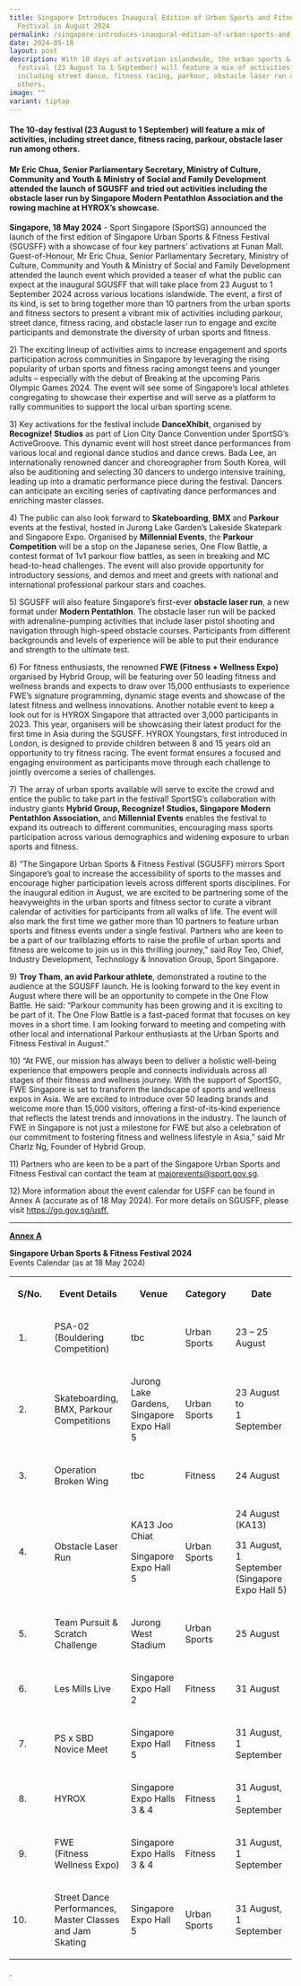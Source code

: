 ```yaml
---
title: Singapore Introduces Inaugural Edition of Urban Sports and Fitness
  Festival in August 2024
permalink: /singapore-introduces-inaugural-edition-of-urban-sports-and-fitness-festival-in-august-2024/
date: 2024-05-18
layout: post
description: With 10 days of activation islandwide, the urban sports & fitness
  festival (23 August to 1 September) will feature a mix of activities,
  including street dance, fitness racing, parkour, obstacle laser run among
  others.
image: ""
variant: tiptap
---
```

<h4>The 10-day festival (23 August to 1 September) will feature a mix of activities, including street dance, fitness racing, parkour, obstacle laser run among others. </h4>
<p></p>
<h4>Mr Eric Chua, Senior Parliamentary Secretary, Ministry of Culture, Community and Youth &amp; Ministry of Social and Family Development attended the launch of SGUSFF and tried out activities including the obstacle laser run by Singapore Modern Pentathlon Association and the rowing machine at HYROX’s showcase.</h4>
<p></p>
<p><strong>Singapore, 18 May 2024</strong> - Sport Singapore (SportSG) announced
the launch of the first edition of Singapore Urban Sports &amp; Fitness
Festival (SGUSFF) with a showcase of four key partners’ activations at
Funan Mall. Guest-of-Honour, Mr Eric Chua, Senior Parliamentary Secretary,
Ministry of Culture, Community and Youth &amp; Ministry of Social and Family
Development attended the launch event which provided a teaser of what the
public can expect at the inaugural SGUSFF that will take place from 23
August to 1 September 2024 across various locations islandwide. The event,
a first of its kind, is set to bring together more than 10 partners from
the urban sports and fitness sectors to present a vibrant mix of activities
including parkour, street dance, fitness racing, and obstacle laser run
to engage and excite participants and demonstrate the diversity of urban
sports and fitness.</p>
<p>2) The exciting lineup of activities aims to increase engagement and sports
participation across communities in Singapore by leveraging the rising
popularity of urban sports and fitness racing amongst teens and younger
adults – especially with the debut of Breaking at the upcoming Paris Olympic
Games 2024. The event will see some of Singapore’s local athletes congregating
to showcase their expertise and will serve as a platform to rally communities
to support the local urban sporting scene.</p>
<p>3) Key activations for the festival include <strong>DanceXhibit</strong>,
organised by <strong>Recognize! Studios</strong> as part of Lion City Dance
Convention under SportSG’s ActiveGroove. This dynamic event will host street
dance performances from various local and regional dance studios and dance
crews. Bada Lee, an internationally renowned dancer and choreographer from
South Korea, will also be auditioning and selecting 30 dancers to undergo
intensive training, leading up into a dramatic performance piece during
the festival. Dancers can anticipate an exciting series of captivating
dance performances and enriching master classes.</p>
<p>4) The public can also look forward to <strong>Skateboarding</strong>, <strong>BMX </strong>and <strong>Parkour </strong>events
at the festival, hosted in Jurong Lake Garden’s Lakeside Skatepark and
Singapore Expo. Organised by <strong>Millennial Events</strong>, the <strong>Parkour Competition</strong> will
be a stop on the Japanese series, One Flow Battle, a contest format of
1v1 parkour flow battles, as seen in breaking and MC head-to-head challenges.
The event will also provide opportunity for introductory sessions, and
demos and meet and greets with national and international professional
parkour stars and coaches.</p>
<p>5) SGUSFF will also feature Singapore’s first-ever <strong>obstacle laser run</strong>,
a new format under <strong>Modern Pentathlon</strong>. The obstacle laser
run will be packed with adrenaline-pumping activities that include laser
pistol shooting and navigation through high-speed obstacle courses. Participants
from different backgrounds and levels of experience will be able to put
their endurance and strength to the ultimate test.</p>
<p>6) For fitness enthusiasts, the renowned <strong>FWE (Fitness + Wellness Expo)</strong> organised
by Hybrid Group, will be featuring over 50 leading fitness and wellness
brands and expects to draw over 15,000 enthusiasts to experience FWE’s
signature programming, dynamic stage events and showcase of the latest
fitness and wellness innovations. Another notable event to keep a look
out for is HYROX Singapore that attracted over 3,000 participants in 2023.
This year, organisers will be showcasing their latest product for the first
time in Asia during the SGUSFF. HYROX Youngstars, first introduced in London,
is designed to provide children between 8 and 15 years old an opportunity
to try fitness racing. The event format ensures a focused and engaging
environment as participants move through each challenge to jointly overcome
a series of challenges.</p>
<p>7) The array of urban sports available will serve to excite the crowd
and entice the public to take part in the festival! SportSG’s collaboration
with industry giants <strong>Hybrid Group, Recognize! Studios, Singapore Modern Pentathlon Association, </strong>and <strong>Millennial Events</strong> enables
the festival to expand its outreach to different communities, encouraging
mass sports participation across various demographics and widening exposure
to urban sports and fitness.</p>
<p>8) “The Singapore Urban Sports &amp; Fitness Festival (SGUSFF) mirrors
Sport Singapore’s goal to increase the accessibility of sports to the masses
and encourage higher participation levels across different sports disciplines.
For the inaugural edition in August, we are excited to be partnering some
of the heavyweights in the urban sports and fitness sector to curate a
vibrant calendar of activities for participants from all walks of life.
The event will also mark the first time we gather more than 10 partners
to feature urban sports and fitness events under a single festival. Partners
who are keen to be a part of our trailblazing efforts to raise the profile
of urban sports and fitness are welcome to join us in this thrilling journey,”
said Roy Teo, Chief, Industry Development, Technology &amp; Innovation
Group, Sport Singapore.</p>
<p>9) <strong>Troy Tham</strong>, <strong>an avid Parkour athlete</strong>,
demonstrated a routine to the audience at the SGUSFF launch. He is looking
forward to the key event in August where there will be an opportunity to
compete in the One Flow Battle. He said: “Parkour community has been growing
and it is exciting to be part of it. The One Flow Battle is a fast-paced
format that focuses on key moves in a short time. I am looking forward
to meeting and competing with other local and international Parkour enthusiasts
at the Urban Sports and Fitness Festival in August.”</p>
<p>10) “At FWE, our mission has always been to deliver a holistic well-being
experience that empowers people and connects individuals across all stages
of their fitness and wellness journey. With the support of SportSG, FWE
Singapore is set to transform the landscape of sports and wellness expos
in Asia. We are excited to introduce over 50 leading brands and welcome
more than 15,000 visitors, offering a first-of-its-kind experience that
reflects the latest trends and innovations in the industry. The launch
of FWE in Singapore is not just a milestone for FWE but also a celebration
of our commitment to fostering fitness and wellness lifestyle in Asia,”
said Mr Charlz Ng, Founder of Hybrid Group.</p>
<p>11) Partners who are keen to be a part of the Singapore Urban Sports and
Fitness Festival can contact the team at <a href="mailto:majorevents@sport.gov.sg" rel="noopener noreferrer nofollow" target="_blank">majorevents@sport.gov.sg</a>.</p>
<p>12) More information about the event calendar for USFF can be found in
Annex A (accurate as of 18 May 2024). For more details on SGUSFF, please
visit <a href="https://go.gov.sg/usff" rel="noopener noreferrer nofollow" target="_blank">https://go.gov.sg/usff. </a>
</p>
<hr>
<p><strong><u>Annex A</u></strong>
</p>
<p><strong>Singapore Urban Sports &amp; Fitness Festival 2024 </strong>
<br>Events Calendar (as at 18 May 2024)</p>
<table style="minWidth: 125px">
<colgroup>
<col>
<col>
<col>
<col>
<col>
</colgroup>
<tbody>
<tr>
<th rowspan="1" colspan="1">
<p>S/No.</p>
</th>
<th rowspan="1" colspan="1">
<p>Event Details</p>
</th>
<th rowspan="1" colspan="1">
<p>Venue</p>
</th>
<th rowspan="1" colspan="1">
<p>Category</p>
</th>
<th rowspan="1" colspan="1">
<p>Date</p>
</th>
</tr>
<tr>
<td rowspan="1" colspan="1">
<ol data-tight="true" class="tight">
<li>
<p></p>
</li>
</ol>
</td>
<td rowspan="1" colspan="1">
<p>PSA-02
<br>(Bouldering Competition)</p>
</td>
<td rowspan="1" colspan="1">
<p>tbc</p>
</td>
<td rowspan="1" colspan="1">
<p>Urban Sports</p>
</td>
<td rowspan="1" colspan="1">
<p>23 – 25 August</p>
</td>
</tr>
<tr>
<td rowspan="1" colspan="1">
<ol start="2" data-tight="true" class="tight">
<li>
<p></p>
</li>
</ol>
</td>
<td rowspan="1" colspan="1">
<p>Skateboarding, BMX, Parkour
<br>Competitions</p>
</td>
<td rowspan="1" colspan="1">
<p>Jurong Lake Gardens,
<br>Singapore Expo Hall 5</p>
</td>
<td rowspan="1" colspan="1">
<p>Urban Sports</p>
</td>
<td rowspan="1" colspan="1">
<p>23 August to
<br>1 September</p>
</td>
</tr>
<tr>
<td rowspan="1" colspan="1">
<ol start="3" data-tight="true" class="tight">
<li>
<p></p>
</li>
</ol>
</td>
<td rowspan="1" colspan="1">
<p>Operation Broken Wing</p>
</td>
<td rowspan="1" colspan="1">
<p>tbc</p>
</td>
<td rowspan="1" colspan="1">
<p>Fitness</p>
</td>
<td rowspan="1" colspan="1">
<p>24 August</p>
</td>
</tr>
<tr>
<td rowspan="1" colspan="1">
<ol start="4" data-tight="true" class="tight">
<li>
<p></p>
</li>
</ol>
</td>
<td rowspan="1" colspan="1">
<p>Obstacle Laser Run</p>
</td>
<td rowspan="1" colspan="1">
<p>KA13 Joo Chiat</p>
<p>Singapore Expo Hall 5</p>
</td>
<td rowspan="1" colspan="1">
<p>Urban Sports</p>
</td>
<td rowspan="1" colspan="1">
<p>24 August (KA13)</p>
<p>31 August,
<br>1 September (Singapore Expo Hall 5)</p>
</td>
</tr>
<tr>
<td rowspan="1" colspan="1">
<ol start="5" data-tight="true" class="tight">
<li>
<p></p>
</li>
</ol>
</td>
<td rowspan="1" colspan="1">
<p>Team Pursuit &amp; Scratch Challenge</p>
</td>
<td rowspan="1" colspan="1">
<p>Jurong West Stadium</p>
</td>
<td rowspan="1" colspan="1">
<p>Urban Sports</p>
</td>
<td rowspan="1" colspan="1">
<p>25 August</p>
</td>
</tr>
<tr>
<td rowspan="1" colspan="1">
<ol start="6" data-tight="true" class="tight">
<li>
<p></p>
</li>
</ol>
</td>
<td rowspan="1" colspan="1">
<p>Les Mills Live</p>
</td>
<td rowspan="1" colspan="1">
<p>Singapore Expo Hall 2</p>
</td>
<td rowspan="1" colspan="1">
<p>Fitness</p>
</td>
<td rowspan="1" colspan="1">
<p>31 August</p>
</td>
</tr>
<tr>
<td rowspan="1" colspan="1">
<ol start="7" data-tight="true" class="tight">
<li>
<p></p>
</li>
</ol>
</td>
<td rowspan="1" colspan="1">
<p>PS x SBD
<br>Novice Meet</p>
</td>
<td rowspan="1" colspan="1">
<p>Singapore Expo Hall 5</p>
</td>
<td rowspan="1" colspan="1">
<p>Fitness</p>
</td>
<td rowspan="1" colspan="1">
<p>31 August,
<br>1 September</p>
</td>
</tr>
<tr>
<td rowspan="1" colspan="1">
<ol start="8" data-tight="true" class="tight">
<li>
<p></p>
</li>
</ol>
</td>
<td rowspan="1" colspan="1">
<p>HYROX</p>
</td>
<td rowspan="1" colspan="1">
<p>Singapore Expo Halls
<br>3 &amp; 4</p>
</td>
<td rowspan="1" colspan="1">
<p>Fitness</p>
</td>
<td rowspan="1" colspan="1">
<p>31 August,
<br>1 September</p>
</td>
</tr>
<tr>
<td rowspan="1" colspan="1">
<ol start="9" data-tight="true" class="tight">
<li>
<p></p>
</li>
</ol>
</td>
<td rowspan="1" colspan="1">
<p>FWE
<br>(Fitness Wellness Expo)</p>
</td>
<td rowspan="1" colspan="1">
<p>Singapore Expo Halls
<br>3 &amp; 4</p>
</td>
<td rowspan="1" colspan="1">
<p>Fitness</p>
<p></p>
</td>
<td rowspan="1" colspan="1">
<p>31 August,
<br>1 September</p>
</td>
</tr>
<tr>
<td rowspan="1" colspan="1">
<ol start="10" data-tight="true" class="tight">
<li>
<p></p>
</li>
</ol>
</td>
<td rowspan="1" colspan="1">
<p>Street Dance Performances,
<br>Master Classes and Jam Skating</p>
</td>
<td rowspan="1" colspan="1">
<p>Singapore Expo Hall 5</p>
</td>
<td rowspan="1" colspan="1">
<p>Urban Sports</p>
</td>
<td rowspan="1" colspan="1">
<p>31 August,
<br>1 September</p>
</td>
</tr>
</tbody>
</table>
<p></p>
<p>.</p>